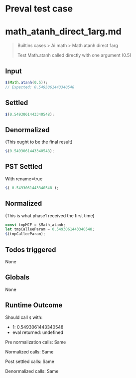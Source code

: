 # Preval test case

# math_atanh_direct_1arg.md

> Builtins cases > Ai math > Math atanh direct 1arg
>
> Test Math.atanh called directly with one argument (0.5)

## Input

`````js filename=intro
$(Math.atanh(0.5));
// Expected: 0.5493061443340548
`````


## Settled


`````js filename=intro
$(0.5493061443340548);
`````


## Denormalized
(This ought to be the final result)

`````js filename=intro
$(0.5493061443340548);
`````


## PST Settled
With rename=true

`````js filename=intro
$( 0.5493061443340548 );
`````


## Normalized
(This is what phase1 received the first time)

`````js filename=intro
const tmpMCF = $Math_atanh;
let tmpCalleeParam = 0.5493061443340548;
$(tmpCalleeParam);
`````


## Todos triggered


None


## Globals


None


## Runtime Outcome


Should call `$` with:
 - 1: 0.5493061443340548
 - eval returned: undefined

Pre normalization calls: Same

Normalized calls: Same

Post settled calls: Same

Denormalized calls: Same

